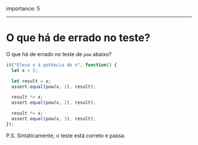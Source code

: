 importance: 5

---

# O que há de errado no teste?

O que há de errado no teste de `pow` abaixo?

```js
it("Eleva x à potência de n", function() {
  let x = 5;

  let result = x;
  assert.equal(pow(x, 1), result);

  result *= x;
  assert.equal(pow(x, 2), result);

  result *= x;
  assert.equal(pow(x, 3), result);
});
```

P.S. Sintáticamente, o teste está correto e passa.
